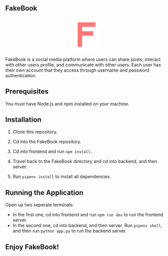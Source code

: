 ## FakeBook

<div style="text-align:center">
  <img src="./frontend/images/FakeBook_logo.png" alt="fakebook_logo" />
</div>

FakeBook is a social media platform where users can share posts, interact with other users profile, and communicate with other users. Each user has their own account that they access through username and password authentication.

## Prerequisites

You must have Node.js and npm installed on your machine.

## Installation

1. Clone this repository.

2. Cd into the FakeBook repository.

3. Cd into frontend and run `npm install`.

4. Travel back to the FakeBook directory and cd into backend, and then server.

3. Run `pipenv install` to install all dependencies.

## Running the Application

Open up two seperate terminals:

* In the first one, cd into frontend and run `npm run dev` to run the frontend server.
* In the second one, cd into backend, and then server. Run `pipenv shell`, and then run `python app.py` to run the backend server.

## Enjoy FakeBook!